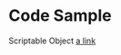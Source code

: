 # Code Sample

Scriptable Object
[a link](https://www.raywenderlich.com/2826197-scriptableobject-tutorial-getting-started)
